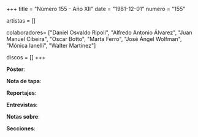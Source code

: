 +++
title = "Número 155 - Año XII"
date = "1981-12-01"
numero = "155"

artistas = []

colaboradores= ["Daniel Osvaldo Ripoll", "Alfredo Antonio Álvarez", "Juan Manuel Cibeira", "Oscar Botto", "Marta Ferro", "José Ángel Wolfman", "Mónica Ianelli", "Walter Martínez"]

discos = []
+++

**Póster**: 

**Nota de tapa**: 

**Reportajes**: 

**Entrevistas**: 

**Notas sobre**:

**Secciones**:
